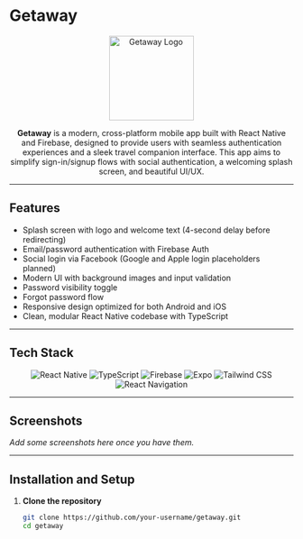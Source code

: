 # Getaway

<p align="center">
  <img src="./assets/ga-logo.png" alt="Getaway Logo" width="150" />
</p>

<p align="center">
  <strong>Getaway</strong> is a modern, cross-platform mobile app built with React Native and Firebase, designed to provide users with seamless authentication experiences and a sleek travel companion interface. This app aims to simplify sign-in/signup flows with social authentication, a welcoming splash screen, and beautiful UI/UX.
</p>

---

## Features

- Splash screen with logo and welcome text (4-second delay before redirecting)
- Email/password authentication with Firebase Auth
- Social login via Facebook (Google and Apple login placeholders planned)
- Modern UI with background images and input validation
- Password visibility toggle
- Forgot password flow
- Responsive design optimized for both Android and iOS
- Clean, modular React Native codebase with TypeScript

---

## Tech Stack

<p align="center">
  <img alt="React Native" src="https://img.shields.io/badge/React_Native-20232A?style=for-the-badge&logo=react&logoColor=61DAFB" />
  <img alt="TypeScript" src="https://img.shields.io/badge/TypeScript-3178C6?style=for-the-badge&logo=typescript&logoColor=white" />
  <img alt="Firebase" src="https://img.shields.io/badge/Firebase-FFCA28?style=for-the-badge&logo=firebase&logoColor=black" />
  <img alt="Expo" src="https://img.shields.io/badge/Expo-1B1F23?style=for-the-badge&logo=expo&logoColor=white" />
  <img alt="Tailwind CSS" src="https://img.shields.io/badge/Tailwind_CSS-06B6D4?style=for-the-badge&logo=tailwind-css&logoColor=white" />
  <img alt="React Navigation" src="https://img.shields.io/badge/React_Navigation-00C7B7?style=for-the-badge" />
</p>

---

## Screenshots

*Add some screenshots here once you have them.*

---

## Installation and Setup

1. **Clone the repository**  
   ```bash
   git clone https://github.com/your-username/getaway.git
   cd getaway

